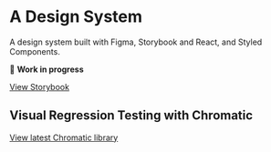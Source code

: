 # A Design System

A design system built with Figma, Storybook and React, and Styled Components. 

🌊 **Work in progress** 

[View Storybook](http://a-design-system.richardhuf.com.au/?path=/story/button--primary)

## Visual Regression Testing with Chromatic

[View latest Chromatic library](https://www.chromatic.com/library?appId=5f12b55efac875002286dfb6&branch=develop)